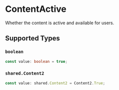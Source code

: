 # ContentActive

Whether the content is active and available for users.


## Supported Types

### `boolean`

```typescript
const value: boolean = true;
```

### `shared.Content2`

```typescript
const value: shared.Content2 = Content2.True;
```

